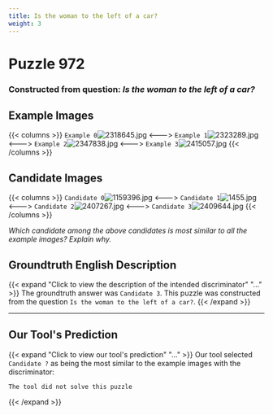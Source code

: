 ```yaml
---
title: Is the woman to the left of a car?
weight: 3
---
```


# Puzzle 972
### Constructed from question: _Is the woman to the left of a car?_


## Example Images
{{< columns >}}
`Example 0`![2318645.jpg](/gqa_images/2318645.jpg)
<--->
`Example 1`![2323289.jpg](/gqa_images/2323289.jpg)
<--->
`Example 2`![2347838.jpg](/gqa_images/2347838.jpg)
<--->
`Example 3`![2415057.jpg](/gqa_images/2415057.jpg)
{{< /columns >}}

## Candidate Images
{{< columns >}}
`Candidate 0`![1159396.jpg](/gqa_images/1159396.jpg)
<--->
`Candidate 1`![1455.jpg](/gqa_images/1455.jpg)
<--->
`Candidate 2`![2407267.jpg](/gqa_images/2407267.jpg)
<--->
`Candidate 3`![2409644.jpg](/gqa_images/2409644.jpg)
{{< /columns >}}

*Which candidate among the above candidates is most similar to all the example images? Explain why.*

## Groundtruth English Description

{{< expand "Click to view the description of the intended discriminator" "..." >}}
The groundtruth answer was `Candidate 3`. This puzzle was constructed from the question `Is the woman to the left of a car?`.
{{< /expand >}}

---

## Our Tool's Prediction

{{< expand "Click to view our tool's prediction" "..." >}}
Our tool selected `Candidate ?` as being the most similar to the example images with the discriminator:
```plaintext
The tool did not solve this puzzle
```
{{< /expand >}}
